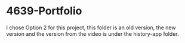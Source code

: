 # 4639-Portfolio

I chose Option 2 for this project, this folder is an old version, the new version and the version from the video is under the history-app folder.
